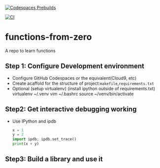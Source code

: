 [![Codespaces Prebuilds](https://github.com/ycbq999/functions-from-zero/actions/workflows/codespaces/create_codespaces_prebuilds/badge.svg)](https://github.com/ycbq999/functions-from-zero/actions/workflows/codespaces/create_codespaces_prebuilds)

[![CI](https://github.com/ycbq999/functions-from-zero/actions/workflows/main.yml/badge.svg)](https://github.com/ycbq999/functions-from-zero/actions/workflows/main.yml)

# functions-from-zero
A repo to learn functions


## Step 1: Configure Development environment

* Configure GitHub Codespaces or the equivalent(Cloud9, etc)
* Create acaffold for the structure of project:`makefile`,`requirements.txt`
* Optional (setup virtualenv) (install ipython outside of requirements.txt)  
    virtualenv ~/.venv 
    vim ~/.bashrc
    source ~/venv/bin/activate

## Step2: Get interactive debugging working

* Use IPython and ipdb 

    ```python
    x = 1
    y = 2
    import ipdb; ipdb.set_trace()
    print(x + y)

    ```

## Step3: Build a library and use it

